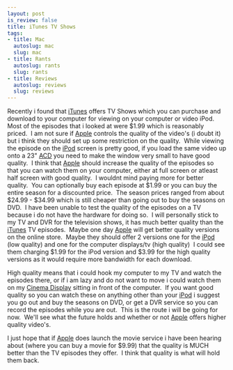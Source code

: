 ```yaml
--- 
layout: post
is_review: false
title: iTunes TV Shows
tags: 
- title: Mac
  autoslug: mac
  slug: mac
- title: Rants
  autoslug: rants
  slug: rants
- title: Reviews
  autoslug: reviews
  slug: reviews
---
```


Recently i found that [iTunes](http://www.apple.com/itunes/ "Apple iTunes") offers TV Shows which you can purchase and download to your computer for viewing on your computer or video iPod.  Most of the episodes that i looked at were $1.99 which is reasonably priced.  I am not sure if [Apple](http://www.apple.com/ "Apple Computer") controls the quality of the video's (i doubt it) but i think they should set up some restriction on the quality.  While viewing the episode on the [iPod](http://www.apple.com/ipod/ "Apple iPod") screen is pretty good, if you load the same video up onto a 23" [ACD](http://www.apple.com/displays/ "Apple Cinema Display") you need to make the window very small to have good quality.  I think that [Apple](http://www.apple.com/ "Apple Computer") should increase the quality of the episodes so that you can watch them on your computer, either at full screen or atleast half screen with good quality.  I wouldnt mind paying more for better quality.  You can optionally buy each episode at $1.99 or you can buy the entire season for a discounted price.  The season prices ranged from about $24.99 - $34.99 which is still cheaper than going out to buy the seasons on DVD.  I have been unable to test the quality of the episodes on a TV because i do not have the hardware for doing so.  I will personally stick to my TV and DVR for the television shows, it has much better quality than the [iTunes](http://www.apple.com/itunes/ "Apple iTunes") TV episodes.  Maybe one day [Apple](http://www.apple.com/ "Apple Computer") will get better quality versions on the online store.  Maybe they should offer 2 versions one for the [iPod](http://www.apple.com/ipod/ "Apple iPod") (low quality) and one for the computer displays/tv (high quality)  I could see them charging $1.99 for the iPod version and $3.99 for the high quality versions as it would require more bandwidth for each download.
<!--more-->
High quality means that i could hook my computer to my TV and watch the episodes there, or if i am lazy and do not want to move i could watch them on my [Cinema Display](http://www.apple.com/displays/ "Apple Cinema Display") sitting in front of the computer.  If you want good quality so you can watch these on anything other than your [iPod](http://www.apple.com/ipod/ "Apple iPod") i suggest you go out and buy the seasons on DVD, or get a DVR service so you can record the episodes while you are out.  This is the route i will be going for now.  We'll see what the future holds and whether or not [Apple](http://www.apple.com/ "Apple Computer") offers higher quality video's.

I just hope that if [Apple](http://www.apple.com/ "Apple Computer") does launch the movie service i have been hearing about (where you can buy a movie for $9.99) that the quality is MUCH better than the TV episodes they offer.  I think that quality is what will hold them back. 

